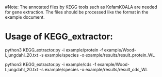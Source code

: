 #Note: The annotated files by KEGG tools such as KofamKOALA are needed for gene extraction. The files should be processed like the format in the example document.

# Usage of KEGG_extractor:
python3  KEGG_extractor.py  -i  example/protein  -f  example/Wood-Ljungdahl_20.txt  -s example/species  -o  example/results/result_protein_WL

python3  KEGG_extractor.py  -i example/cds  -f  example/Wood-Ljungdahl_20.txt  -s example/species  -o  example/results/result_cds_WL
